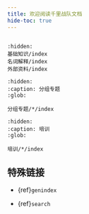 ```yaml
---
title: 欢迎阅读千里战队文档
hide-toc: true
---
```


```{include} ../README.md
```

```{toctree}
:hidden:
基础知识/index
名词解释/index
外部资料/index
```

```{toctree}
:hidden:
:caption: 分组专题
:glob:

分组专题/*/index
```

```{toctree}
:hidden:
:caption: 培训
:glob:

培训/*/index
```

<!--```{toctree}
:maxdepth: 4
:glob:

*
*/index
```-->

## 特殊链接

* {ref}`genindex`
<!-- * {ref}`modindex` -->
* {ref}`search`

